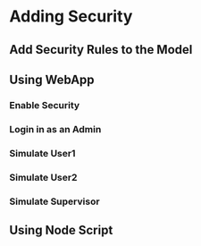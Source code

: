 # Adding Security
## Add Security Rules to the Model 
## Using WebApp
### Enable Security
### Login in as an Admin
### Simulate User1

### Simulate User2

### Simulate Supervisor

## Using Node Script
